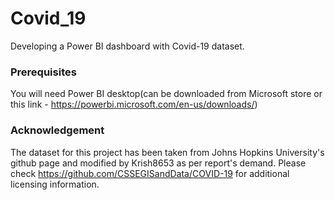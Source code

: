 # Covid_19
Developing a Power BI dashboard with Covid-19 dataset.

### Prerequisites

You will need Power BI desktop(can be downloaded from Microsoft store or this link - https://powerbi.microsoft.com/en-us/downloads/)

### Acknowledgement

The dataset for this project has been taken from Johns Hopkins University's github page and modified by Krish8653 as per report's demand. Please check https://github.com/CSSEGISandData/COVID-19 for additional licensing information.
